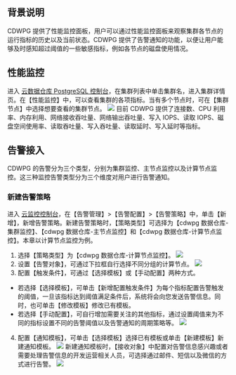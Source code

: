 ## 背景说明
CDWPG 提供了性能监控面板，用户可以通过性能监控面板来观察集群各节点的运行指标的历史以及当前状态。CDWPG 提供了告警通知的功能，以便让用户能够及时感知超过阈值的一些敏感指标，例如各节点的磁盘使用情况。

## 性能监控
进入 [云数据仓库 PostgreSQL 控制台](https://console.cloud.tencent.com/snova)，在集群列表中单击集群名，进入集群详情页。在【性能监控】中，可以查看集群的各项指标。当有多个节点时，可在【集群节点】中选择想要查看的集群节点。
![](https://main.qcloudimg.com/raw/5320368ea3b8e1b01337a3eba2e699ee.png)
目前 CDWPG 提供了连接数、CPU 利用率、内存利用、网络接收吞吐量、网络输出吞吐量、写入 IOPS、读取 IOPS、磁盘空间使用率、读取吞吐量、写入吞吐量、读取延时、写入延时等指标。

## 告警接入
CDWPG 的告警分为三个类型，分别为集群监控、主节点监控以及计算节点监控。这三种监控告警类型分为三个维度对用户进行告警通知。

### 新建告警策略
进入 [云监控控制台](https://console.cloud.tencent.com/monitor/overview)，在【告警管理】>【告警配置】>【告警策略】中，单击【新增】，新增告警策略。新建告警策略时，【策略类型】可选择为【cdwpg 数据仓库-集群监控】、【cdwpg 数据仓库-主节点监控】和【cdwpg 数据仓库-计算节点监控】。本章以计算节点监控为例。
1. 选择【策略类型】为【cdwpg 数据仓库-计算节点监控】。
![](https://main.qcloudimg.com/raw/594ef807f8989f9fb239e6874a63a98e.png)
2. 设置【告警对象】，可通过下拉框自行选择不同分组的计算节点。
![](https://main.qcloudimg.com/raw/f9b3f00aa31c7cf6870129fd86614509.png)
3. 配置【触发条件】，可通过【选择模板】或【手动配置】两种方式。
 - 若选择【选择模板】，可单击【新增配置触发条件】为每个指标配置告警触发的阈值，一旦该指标达到阈值满足条件后，系统将会向您发送告警信息。同时，也可单击【修改模板】修改已有模板。
 - 若选择【手动配置】，可自行增加需要关注的其他指标，通过设置阈值来为不同的指标设置不同的告警阈值以及告警通知的周期策略等。
![](https://main.qcloudimg.com/raw/1e87b7e12ad1c7ddbc4c0a90164e8353.png)
4. 配置【通知模板】，可单击【选择模板】选择已有模板或单击【新建模板】新建通知模板。
![](https://main.qcloudimg.com/raw/4b4373cac7b39476de9c349c5f4ac95b.png)
新建通知模板时，【接收对象】中配置对告警信息感兴趣或者需要处理告警信息的开发运营相关人员，可选择通过邮件、短信以及微信的方式进行告警。
![](https://main.qcloudimg.com/raw/c0c78eed73caee54fceb7ccdffe95346.png)
